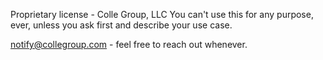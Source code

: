 Proprietary license - Colle Group, LLC
You can't use this for any purpose, ever, unless you ask first and describe your use case.

notify@collegroup.com - feel free to reach out whenever.

